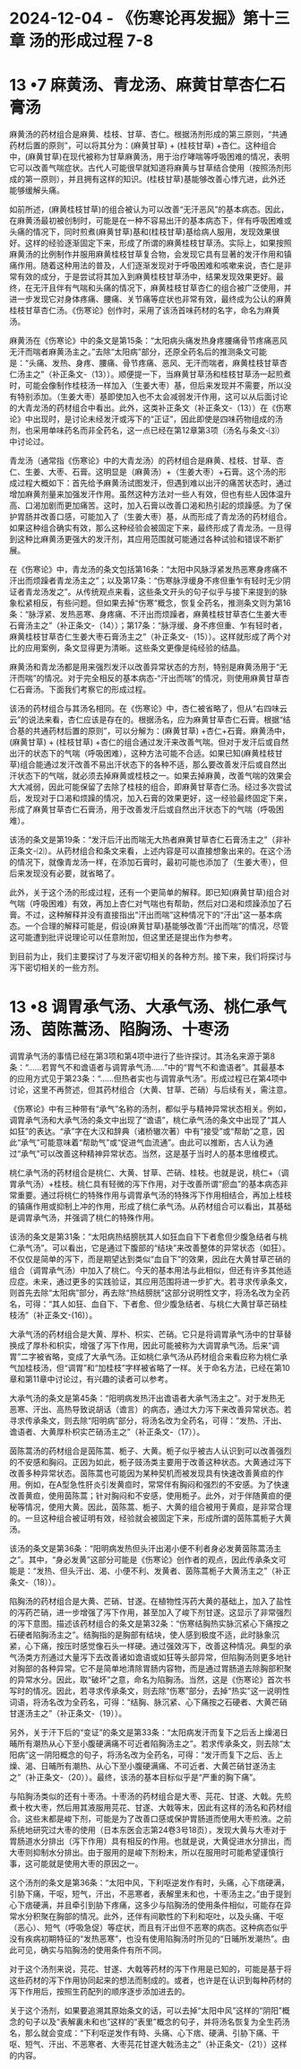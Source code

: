 # 2024-12-04 - 《伤寒论再发掘》第十三章 汤的形成过程 7-8

# **13 •7 麻黄汤、青龙汤、麻黄甘草杏仁石膏汤**

麻黄汤的药材组合是麻黄、桂枝、甘草、杏仁。根据汤剂形成的第三原则，“共通药材后置的原则”，可以将其分为：(麻黄甘草) + (桂枝甘草) +杏仁。这种组合中，(麻黄甘草)在现代被称为甘草麻黄汤，用于治疗哮喘等呼吸困难的情况，表明它可以改善气喘症状。古代人可能很早就知道将麻黄与甘草结合使用（按照汤剂形成的第一原则），并且拥有这样的知识。(桂枝甘草)基能够改善心悸亢进，此外还能够缓解头痛。

如前所述，(麻黄桂枝甘草)的组合被认为可以改善“无汗恶风”的基本病态。因此，在麻黄汤最初被创制时，可能是在一种不容易出汗的基本病态下，伴有呼吸困难或头痛的情况下，同时煎煮(麻黄甘草)基和(桂枝甘草)基给病人服用，发现效果很好。这样的经验逐渐固定下来，形成了所谓的麻黄桂枝甘草汤。实际上，如果按照麻黄汤的比例制作并服用麻黄桂枝甘草复合物，会发现它具有显著的发汗作用和镇痛作用。随着这种用法的普及，人们逐渐发现对于呼吸困难和咳嗽来说，杏仁是非常有效的成分，于是尝试将其加入到麻黄桂枝甘草汤中，结果发现效果更好。最终，在无汗且伴有气喘和头痛的情况下，麻黄桂枝甘草杏仁的组合被广泛使用，并进一步发现它对身体疼痛、腰痛、关节痛等症状也非常有效，最终成为公认的麻黄桂枝甘草杏仁汤。《伤寒论》创作时，采用了该汤首味药材的名字，命名为麻黄汤。

麻黄汤在《伤寒论》中的条文是第15条：“太阳病头痛发热身疼腰痛骨节疼痛恶风无汗而喘者麻黄汤主之。”去除“太阳病”部分，还原全药名后的推测条文可能是：“头痛、发热、身疼、腰痛、骨节疼痛、恶风、无汗而喘者，麻黄桂枝甘草杏仁汤主之”（补正条文-（13））。顺便提一下，当麻黄甘草汤和桂枝甘草汤一起煎煮时，可能会像制作桂枝汤一样加入（生姜大枣）基，但后来发现并不需要，所以没有特别添加。（生姜大枣）基即使加入也不太会减弱发汗作用，这可以从后面讨论的大青龙汤的药材组合中看出。此外，这类补正条文（补正条文-（13））在《伤寒论》中出现时，是讨论未经发汗或泻下的“正证”，因此即使是四味药物组成的汤剂，也采用单味药名而非全药名，这一点已经在第12章第3项（汤名与条文-⑶）中讨论过。

青龙汤（通常指《伤寒论》中的大青龙汤）的药材组合是麻黄、桂枝、甘草、杏仁、生姜、大枣、石膏。这明显是（麻黄汤）+（生姜大枣）+石膏。这个汤的形成过程大概如下：首先给予麻黄汤试图发汗，但遇到难以出汗的痛苦状态时，通过增加麻黄剂量来加强发汗作用。虽然这种方法对一些人有效，但也有些人因体温升高、口渴加剧而更加痛苦。这时，加入石膏以改善口渴和热引起的烦躁感。为了保护胃肠并改善口感，可能加入了（生姜大枣）基，从而形成了青龙汤的药材组合。如果这种组合确实有效，那么这种经验会被固定下来，最终形成了青龙汤。一旦得到这种比麻黄汤更强大的发汗剂，其应用范围就可能通过各种试验和错误不断扩展。

在《伤寒论》中，青龙汤的条文包括第16条：“太阳中风脉浮紧发热恶寒身疼痛不汗出而烦躁者青龙汤主之”；以及第17条：“伤寒脉浮缓身不疼但重乍有轻时无少阴证者青龙汤发之”。从传统观点来看，这些条文开头的句子似乎与接下来提到的脉象松紧相反，有些问题。但如果去掉“伤寒”概念，恢复全药名，推测条文则为第16条：“脉浮紧、发热恶寒、身疼痛、不汗出而烦躁者，麻黄桂枝甘草杏仁生姜大枣石膏汤主之”（补正条文-（14））；第17条：“脉浮缓、身不疼但重、乍有轻时者，麻黄桂枝甘草杏仁生姜大枣石膏汤主之”（补正条文-（15））。这样就形成了两个对比的应用案例，条文显得更为清晰。这些条文更像是纯经验的结晶。

麻黄汤和青龙汤都是用来强烈发汗以改善异常状态的方剂，特别是麻黄汤用于“无汗而喘”的情况。对于完全相反的基本病态-“汗出而喘”的情况，则使用麻黄甘草杏仁石膏汤。下面我们考察它的形成过程。

该汤的药材组合与其汤名相同。在《伤寒论》中，杏仁被省略了，但从“右四味云云”的说法来看，杏仁应该是存在的。根据汤名，应为麻黄甘草杏仁石膏。根据“结合基的共通药材后置的原则”，可以分解为：(麻黄甘草) +杏仁+石膏。麻黄汤中，(麻黄甘草) + (桂枝甘草) +杏仁的组合通过发汗来改善气喘。但对于发汗后或自然出汗的状态下的气喘（呼吸困难），这种方法可能不合适。如果已知(麻黄桂枝甘草)组合能通过发汗改善不易出汗状态下的各种不适，那么要改善发汗后或自然出汗状态下的气喘，就必须去掉麻黄或桂枝之一。如果去掉麻黄，改善气喘的效果会大大减弱，因此可能保留了去除了桂枝的组合，即麻黄甘草杏仁汤。经过多次尝试后，发现对于口渴和烦躁的情况，加入石膏的效果更好，这一经验最终固定下来，形成了麻黄甘草杏仁石膏汤，用于改善发汗后或自然出汗状态下的气喘（呼吸困难）。

该汤的条文是第19条：“发汗后汗出而喘无大热者麻黄甘草杏仁石膏汤主之”（非补正条文-⑵）。从药材组合和条文来看，上述内容是可以直接想象出来的。在这个汤的情况下，就像青龙汤一样，在添加石膏时，最初可能也添加了（生姜大枣），但后来发现没有必要，就省略了。

此外，关于这个汤的形成过程，还有一个更简单的解释。即已知(麻黄甘草)组合对气喘（呼吸困难）有效，再加上杏仁对气喘也有帮助，然后对口渴和烦躁添加了石膏。不过，这种解释并没有直接指出“汗出而喘”这种情况下的“汗出”这一基本病态。一个合理的解释可能是，假设(麻黄甘草)基能够改善“汗出而喘”的情况，尽管这可能遭到批评说理论可以任意附加，但这里还是提出作为参考。

到目前为止，我们主要探讨了与发汗密切相关的各种方剂。接下来，我们将探讨与泻下密切相关的一些方剂。

# **13 •8 调胃承气汤、大承气汤、桃仁承气汤、茵陈蒿汤、陷胸汤、十枣汤**

调胃承气汤的事情已经在第3项和第4项中进行了些许探讨。其汤名来源于第8条：“……若胃气不和谵语者与调胃承气汤……”中的“胃气不和谵语者”。其最基本的应用方式见于第23条：“……但热者实也与调胃承气汤”。形成过程已在第4项中讨论，这里不再赘述，但其药材组合（大黄、甘草、芒硝）与后续有关，需注意。

《伤寒论》中有三种带有“承气”名称的汤剂，都似乎与精神异常状态相关。例如，调胃承气汤和大承气汤的条文中出现了“谵语”，桃仁承气汤的条文中出现了“其人如狂”的表达。“承”字在大汉和辞典（诸桥辙次著）中有“接受”或“帮助”之意，因此“承气”可能意味着“帮助气”或“促进气血流通”。由此可以推断，古人认为通过“承气”可以改善这种精神异常状态。当然，这是基于当时人的基本思维模式。

桃仁承气汤的药材组合是桃仁、大黄、甘草、芒硝、桂枝。也就是说，桃仁+（调胃承气汤）+桂枝。桃仁具有轻微的泻下作用，对于改善所谓“瘀血”的基本病态非常重要。通过将桃仁的特殊作用与调胃承气汤的特殊泻下作用相结合，再加上桂枝的镇痛作用或抑制上冲的作用，形成了桃仁承气汤。从药材组合可以看出，其基础是调胃承气汤，并强调了桃仁的特殊作用。

该汤的条文是第31条：“太阳病热结膀胱其人如狂血自下下者愈但少腹急结者与桃仁承气汤”。可以看出，它是通过下腹部的“结块”来改善整体的异常状态（如狂）。不仅仅是简单的泻下，而是期望达到类似“血自下”的效果，因此在大黄甘草芒硝的组合（调胃承气汤）中加入了桃仁。今天的基本用法与此相似，但还有许多其他适应症。未来，通过更多的实践验证，其应用范围将进一步扩大。若寻求传承条文，则首先去除“太阳病”部分，再去除“热结膀胱”这部分说明性文字，将汤名改为全药名，可得：“其人如狂、血自下、下者愈、但少腹急结者、与桃仁大黄甘草芒硝桂枝汤”（补正条文-(16)）。

大承气汤的药材组合是大黄、厚朴、枳实、芒硝。它只是将调胃承气汤中的甘草替换成了厚朴和枳实，增强了泻下作用，因此可能被称为大调胃承气汤。后来“调胃”二字被省略，变成了大承气汤。正如桃仁承气汤从药材组合来看应称为桃仁承气加桂枝汤，但“调胃”和“加桂枝”字样被省略了一样。关于命名方法，已经在第10章和第11章中讨论过，有兴趣的读者可以参考。

大承气汤的条文是第45条：“阳明病发热汗出谵语者大承气汤主之”。对于发热无恶寒、汗出、高热导致说胡话（谵言）的病态，通过大力泻下来改善异常状态。若寻求传承条文，则去除“阳明病”部分，将汤名改为全药名，可得：“发热、汗出、谵语者、大黄厚朴枳实芒硝汤主之”（补正条文-（17））。

茵陈蒿汤的药材组合是茵陈蒿、栀子、大黄。栀子似乎被古人认识到可以改善强烈的不安感和胸闷。正因为如此，栀子豉汤类主要用于改善这种状态。大黄通过泻下改善多种异常状态。茵陈蒿也可能因为某种契机而被发现具有快速改善黄疸的作用。例如，在A型急性肝炎引发黄疸时，常常伴有胸闷和强烈的不安感。为了快速改善黄疸，使用茵陈蒿；针对胸闷和不安感，使用栀子。此外，对于伴随黄疸的便秘等情况，使用大黄。因此，茵陈蒿、栀子、大黄的组合被用于黄疸，是非常合理的。一旦这种组合被证明有效，经验就会被固定下来，形成所谓的茵陈蒿栀子大黄汤。

该汤的条文是第36条：“阳明病发热但头汗出渴小便不利者身必发黄茵陈蒿汤主之”。其中，“身必发黄”这部分可能是《伤寒论》创作者的观点，因此传承条文可能是：“发热、但头汗出、渴、小便不利、发黄者、茵陈蒿栀子大黄汤主之”（补正条文-（18））。

陷胸汤的药材组合是大黄、芒硝、甘遂。在植物性泻药大黄的基础上，加入了盐性的泻药芒硝，进一步增强了泻下作用，甚至加入了峻下剂甘遂。这显示了非常强烈的泻下意图。描述该药材组合的条文是第32条：“伤寒结胸热实脉沉紧心下痛按之石硬者陷胸汤主之”。结胸指的是胸部有结块，使人感到极度不适，此时脉象沉紧，心下痛，按压时感觉像石头一样硬。通过强效泻下，改善这种情况。典型的承气汤类方剂通过大量泻下去改善诸如谵语或如狂等头部异常，但陷胸汤则更多地针对胸部的各种异常。它不是简单地清除胃肠内容物，而是通过胃肠道去除胸部积聚的异常水分。因此，取“破坏”之意，命名为陷胸汤。当然，这是《伤寒论》首次书写时的情况。因此，若寻求传承条文，则去除“伤寒”部分，去掉“热实”这一说明性词语，将汤名改为全药名，可得：“结胸、脉沉紧、心下痛按之石硬者、大黄芒硝甘遂汤主之”（补正条文-（19））。

另外，关于汗下后的“变证”的条文是第33条：“太阳病发汗而复下之后舌上燥渴日晡所有潮热从心下至小腹硬满痛不可近者陷胸汤主之”。若求传承条文，则去除“太阳病”这一阴阳概念的句子，将汤名改为全药名，可得：“发汗而复下之后、舌上燥、渴、日晡所有潮热、从心下至小腹硬满痛、不可近者、大黄芒硝甘遂汤主之”（补正条文-（20））。最终，该汤的基本目标似乎是“严重的胸下痛”。

与陷胸汤类似的还有十枣汤。十枣汤的药材组合是大枣、芫花、甘遂、大戟。先煎煮十枚大枣，然后用其液服用芫花、甘遂、大戟等末，因此有这样的汤名和药材组合。这些末都是峻下剂，可能是为了改善口感或保护胃肠道而使用大枣煎液。之前系统地研究过大枣的使用（日本东医会志第24卷3号18页），发现大黄与大枣对于胃肠道水分排出（泻下作用）具有相反的作用。也就是说，大黄促进水分排出，而大枣则抑制水分排出。由于服用的是峻下剂粉末，所以在服用时可能希望谨慎行事，这可能就是使用大枣的原因之一。

这个汤剂的条文是第36条：“太阳中风，下利呕逆发作有时，头痛，心下痞硬满，引胁下痛，干呕，短气，汗出，不恶寒者，表解里未和也，十枣汤主之。”由于提到心下痞硬满，并且牵引到胁下疼痛，这多少与陷胸汤的使用条件相似，可能存在异常水分积聚在胸部的情况。此外，还伴有间歇性的下利和呕吐，以及头痛、干呕（恶心）、短气（呼吸急促）等症状，而且有汗出但不恶寒的病态。这种病态似乎没有疾病初期特征的“发热恶寒”，也没有使用陷胸汤时所见的“日晡所发潮热”。由此可见，确实与陷胸汤的使用条件有所不同。

对于这个汤剂来说，芫花、甘遂、大戟等药材的泻下作用是已知的，可能是基于将这些药材的泻下作用协同起来的想法而制成的。或者，也许是在认识到每种药材的泻下作用后，按照生药配列的顺序逐步添加进去的。

关于这个汤剂，如果要追溯其原始条文的话，可以去掉“太阳中风”这样的“阴阳”概念的句子以及“表解裏未和也”这样的“表里”概念的句子，并将汤名恢复为全生药汤名，那么就会变成：“下利呕逆发作有時、头痛、心下痞、硬满、引胁下痛、干呕、短气、汗出、不恶寒者、大枣芫花甘遂大戟汤主之”（补正条文-（21））这样的内容。